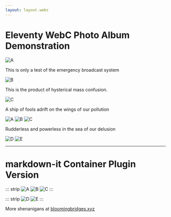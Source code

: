 ```yaml
---
layout: layout.webc
---
```

# Eleventy WebC Photo Album Demonstration

![A](/a.png)

This is only a test
of the emergency broadcast system

![B](/b.png)

This is the product of
hysterical mass confusion.

![C](/c.png)

A ship of fools adrift 
on the wings of our pollution

<photo-album>![A](/a.png) ![B](/b.png) ![C](/c.png)</photo-album>

Rudderless and powerless 
in the sea of our delusion

<photo-album>![D](/d.png) ![E](/e.png)</photo-album>

___

# markdown-it Container Plugin Version

::: strip
![A](/a.png)
![B](/b.png)
![C](/c.png)
:::

::: strip
![D](/d.png)
![E](/e.png)
:::

More shenanigans at 
[bloomingbridges.xyz](https://bloomingbridges.xyz)